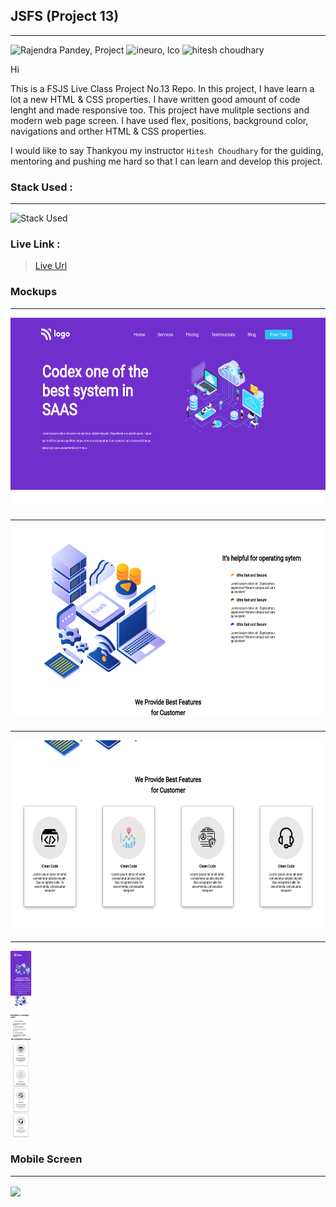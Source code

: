## JSFS (Project 13)
---
![Rajendra Pandey, Project](https://img.shields.io/badge/Rajendra%20Pandey-FSJS-orange)
![ineuro, lco](https://img.shields.io/badge/iNeuron-LCO-green)
![hitesh choudhary](https://img.shields.io/badge/Hitesh--Choudhary-Full--stack--JS--bootcamp-red)


Hi

This is a FSJS Live Class Project No.13 Repo. In this project, I have learn a lot a new HTML & CSS properties. I have written good amount of code lenght and made responsive too. This project have mulitple sections and modern web page screen.
I have used flex, positions, background color, navigations and orther HTML & CSS properties.

I would like to say Thankyou my instructor `Hitesh Choudhary` for the guiding, mentoring and pushing me hard so that I can learn and develop this project.

### Stack Used :
---
![Stack Used](https://img.shields.io/badge/HTML-CSS-orange)

### Live Link :

> [Live Url](https://rajendra-project-13.netlify.app/)


### Mockups
---

<img src = "assets/project-screen-1.png" height="300" align = "center" > 

### 
---

<img src = "assets/project-screen-2.png" height="300" align = "center" > 

### 
---

<img src = "assets/project-screen-3.png" height="300" align = "center" > 

### 
---

<img src = "assets/project-screen-4.png" height="300" align = "center" > 

### Mobile Screen
---

<img src = "assets/project-screen-5.png" height="700" align = "center" > 
